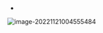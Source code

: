  * 

![image-20221121004555484](C:\Users\86176\AppData\Roaming\Typora\typora-user-images\image-20221121004555484.png)
